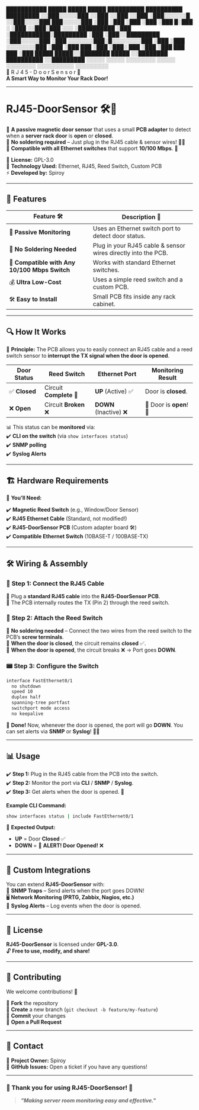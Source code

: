  ███████████         █████ █████ █████  ██████████    ██████████    █████████ 
░░███░░░░░███       ░░███ ░░███ ░░███  ░███░░░░░░█   ░░███░░░░███  ███░░░░░███
 ░███    ░███        ░███  ░███  ░███ █░███     ░     ░███   ░░███░███    ░░░ 
 ░██████████         ░███  ░███████████░█████████     ░███    ░███░░█████████ 
 ░███░░░░░███        ░███  ░░░░░░░███░█░░░░░░░░███    ░███    ░███ ░░░░░░░░███
 ░███    ░███  ███   ░███        ░███░  ███   ░███    ░███    ███  ███    ░███
 █████   █████░░████████         █████ ░░████████     ██████████  ░░█████████ 
░░░░░   ░░░░░  ░░░░░░░░         ░░░░░   ░░░░░░░░     ░░░░░░░░░░    ░░░░░░░░░                                                                                                                                          
    🚀 R J 4 5 - D o o r S e n s o r 🚀  
   **A Smart Way to Monitor Your Rack Door!**  

---

# RJ45-DoorSensor 🛠️🔌  

🔹 **A passive magnetic door sensor** that uses a small **PCB adapter** to detect when a **server rack door** is **open** or **closed**.  
🔹 **No soldering required** – Just plug in the RJ45 cable & sensor wires! 🔌✨  
🔹 **Compatible with all Ethernet switches** that support **10/100 Mbps**. 📡  

📜 **License:** GPL-3.0  
📡 **Technology Used:** Ethernet, RJ45, Reed Switch, Custom PCB  
⚡ **Developed by:** Spiroy  

---

## 🎯 Features  

| Feature 🛠 | Description 📌 |
|-----------|--------------|
| 🚀 **Passive Monitoring** | Uses an Ethernet switch port to detect door status. |
| 🔌 **No Soldering Needed** | Plug in your RJ45 cable & sensor wires directly into the PCB. |
| 📡 **Compatible with Any 10/100 Mbps Switch** | Works with standard Ethernet switches. |
| 💰 **Ultra Low-Cost** | Uses a simple reed switch and a custom PCB. |
| 🛠 **Easy to Install** | Small PCB fits inside any rack cabinet. |

---

## 🔍 How It Works  

🎯 **Principle:** The PCB allows you to easily connect an RJ45 cable and a reed switch sensor to **interrupt the TX signal when the door is opened**.  

| **Door Status** | **Reed Switch** | **Ethernet Port** | **Monitoring Result** |
|--------------|--------------|----------------|------------------|
| ✅ **Closed** | Circuit **Complete** 🔗 | **UP** (Active) ✅ | Door is **closed**. |
| ❌ **Open** | Circuit **Broken** ❌ | **DOWN** (Inactive) ❌ | 🚨 Door is **open**! 🚨 |

📊 This status can be **monitored** via:  
✔️ **CLI on the switch** (via `show interfaces status`)  
✔️ **SNMP polling**  
✔️ **Syslog Alerts**  

---

## 🏗️ Hardware Requirements  

📌 **You’ll Need:**  

✔️ **Magnetic Reed Switch** (e.g., Window/Door Sensor)  
✔️ **RJ45 Ethernet Cable** (Standard, not modified!)  
✔️ **RJ45-DoorSensor PCB** (Custom adapter board 🛠️)  
✔️ **Compatible Ethernet Switch** (10BASE-T / 100BASE-TX)  

---

## 🛠️ Wiring & Assembly  

### 🧩 **Step 1: Connect the RJ45 Cable**  
🔹 Plug a **standard RJ45 cable** into the **RJ45-DoorSensor PCB**.  
🔹 The PCB internally routes the TX (Pin 2) through the reed switch.  

### 🔗 **Step 2: Attach the Reed Switch**  
🔹 **No soldering needed** – Connect the two wires from the reed switch to the PCB’s **screw terminals**.  
🔹 **When the door is closed**, the circuit remains **closed** ✅.  
🔹 **When the door is opened**, the circuit breaks ❌ → Port goes **DOWN**.  

### 📟 **Step 3: Configure the Switch**  

```bash
interface FastEthernet0/1
  no shutdown
  speed 10
  duplex half
  spanning-tree portfast
  switchport mode access
  no keepalive
```

🚀 **Done!** Now, whenever the door is opened, the port will go **DOWN**. You can set alerts via **SNMP** or **Syslog**! 📡🔔

---

## 📊 Usage  

✔️ **Step 1:** Plug in the RJ45 cable from the PCB into the switch.  
✔️ **Step 2:** Monitor the port via **CLI** / **SNMP** / **Syslog**.  
✔️ **Step 3:** Get alerts when the door is opened. 🚨  

**Example CLI Command:**
```bash
show interfaces status | include FastEthernet0/1
```
👀 **Expected Output:**  
- **UP** = Door **Closed** ✅  
- **DOWN** = 🚨 **ALERT! Door Opened!** ❌  

---

## 🔧 Custom Integrations  

You can extend **RJ45-DoorSensor** with:  
📡 **SNMP Traps** – Send alerts when the port goes DOWN!  
🖥️ **Network Monitoring (PRTG, Zabbix, Nagios, etc.)**  
🔔 **Syslog Alerts** – Log events when the door is opened.  

---

## 📜 License  

**RJ45-DoorSensor** is licensed under **GPL-3.0**.  
🔓 **Free to use, modify, and share!**  

---

## 🤝 Contributing  

We welcome contributions! 🎉  

🔹 **Fork** the repository  
🔹 **Create** a new branch (`git checkout -b feature/my-feature`)  
🔹 **Commit** your changes  
🔹 **Open a Pull Request**  

---

## 📩 Contact  

📢 **Project Owner:** Spiroy   
📡 **GitHub Issues:** Open a ticket if you have any questions!  

---

### 🎉 Thank you for using RJ45-DoorSensor! 🚀  
> **_"Making server room monitoring easy and effective."_**  

